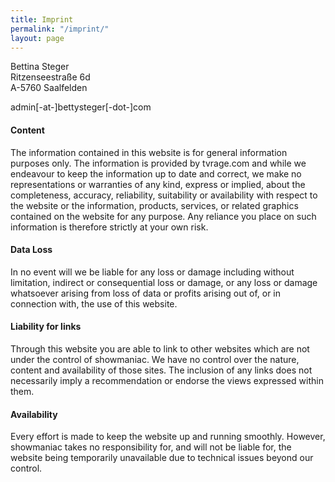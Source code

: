 ```yaml
---
title: Imprint
permalink: "/imprint/"
layout: page
---
```


Bettina Steger  
Ritzenseestraße 6d  
A-5760 Saalfelden

admin[-at-]bettysteger[-dot-]com

#### Content
The information contained in this website is for general information purposes only. The information is provided by tvrage.com and while we endeavour to keep the information up to date and correct, we make no representations or warranties of any kind, express or implied, about the completeness, accuracy, reliability, suitability or availability with respect to the website or the information, products, services, or related graphics contained on the website for any purpose. Any reliance you place on such information is therefore strictly at your own risk.

#### Data Loss
In no event will we be liable for any loss or damage including without limitation, indirect or consequential loss or damage, or any loss or damage whatsoever arising from loss of data or profits arising out of, or in connection with, the use of this website.

#### Liability for links
Through this website you are able to link to other websites which are not under the control of showmaniac. We have no control over the nature, content and availability of those sites. The inclusion of any links does not necessarily imply a recommendation or endorse the views expressed within them.

#### Availability
Every effort is made to keep the website up and running smoothly. However, showmaniac takes no responsibility for, and will not be liable for, the website being temporarily unavailable due to technical issues beyond our control.
